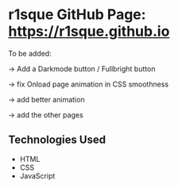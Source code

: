 # r1sque GitHub Page: https://r1sque.github.io
To be added:

  → Add a Darkmode button / Fullbright button

  → fix Onload page animation in CSS smoothness 

  → add better animation

  → add the other pages

## Technologies Used
- HTML
- CSS
- JavaScript

